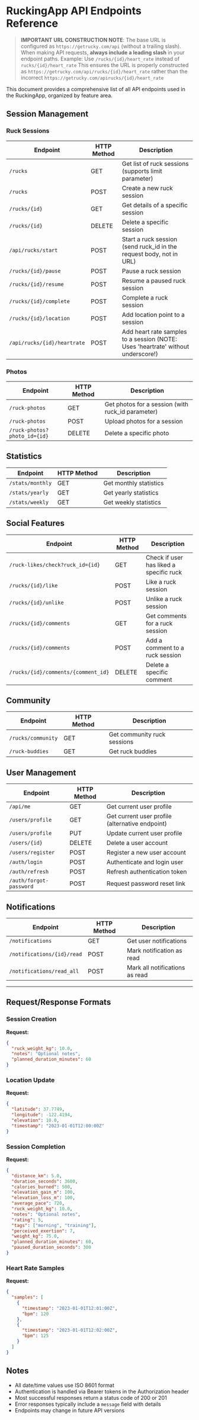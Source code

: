 # RuckingApp API Endpoints Reference

> **IMPORTANT URL CONSTRUCTION NOTE**:
> The base URL is configured as `https://getrucky.com/api` (without a trailing slash).
> When making API requests, **always include a leading slash** in your endpoint paths.
> Example: Use `/rucks/{id}/heart_rate` instead of `rucks/{id}/heart_rate`
> This ensures the URL is properly constructed as `https://getrucky.com/api/rucks/{id}/heart_rate`
> rather than the incorrect `https://getrucky.com/apirucks/{id}/heart_rate`

This document provides a comprehensive list of all API endpoints used in the RuckingApp, organized by feature area.

## Session Management

### Ruck Sessions

| Endpoint | HTTP Method | Description |
|----------|------------|-------------|
| `/rucks` | GET | Get list of ruck sessions (supports limit parameter) |
| `/rucks` | POST | Create a new ruck session |
| `/rucks/{id}` | GET | Get details of a specific session |
| `/rucks/{id}` | DELETE | Delete a specific session |
| `/api/rucks/start` | POST | Start a ruck session (send ruck_id in the request body, not in URL) |
| `/rucks/{id}/pause` | POST | Pause a ruck session |
| `/rucks/{id}/resume` | POST | Resume a paused ruck session |
| `/rucks/{id}/complete` | POST | Complete a ruck session |
| `/rucks/{id}/location` | POST | Add location point to a session |
| `/api/rucks/{id}/heartrate` | POST | Add heart rate samples to a session (NOTE: Uses 'heartrate' without underscore!) |

### Photos

| Endpoint | HTTP Method | Description |
|----------|------------|-------------|
| `/ruck-photos` | GET | Get photos for a session (with ruck_id parameter) |
| `/ruck-photos` | POST | Upload photos for a session |
| `/ruck-photos?photo_id={id}` | DELETE | Delete a specific photo |

## Statistics

| Endpoint | HTTP Method | Description |
|----------|------------|-------------|
| `/stats/monthly` | GET | Get monthly statistics |
| `/stats/yearly` | GET | Get yearly statistics |
| `/stats/weekly` | GET | Get weekly statistics |

## Social Features

| Endpoint | HTTP Method | Description |
|----------|------------|-------------|
| `/ruck-likes/check?ruck_id={id}` | GET | Check if user has liked a specific ruck |
| `/rucks/{id}/like` | POST | Like a ruck session |
| `/rucks/{id}/unlike` | POST | Unlike a ruck session |
| `/rucks/{id}/comments` | GET | Get comments for a ruck session |
| `/rucks/{id}/comments` | POST | Add a comment to a ruck session |
| `/rucks/{id}/comments/{comment_id}` | DELETE | Delete a specific comment |

## Community

| Endpoint | HTTP Method | Description |
|----------|------------|-------------|
| `/rucks/community` | GET | Get community ruck sessions |
| `/ruck-buddies` | GET | Get ruck buddies |

## User Management

| Endpoint | HTTP Method | Description |
|----------|------------|-------------|
| `/api/me` | GET | Get current user profile |
| `/users/profile` | GET | Get current user profile (alternative endpoint) |
| `/users/profile` | PUT | Update current user profile |
| `/users/{id}` | DELETE | Delete a user account |
| `/users/register` | POST | Register a new user account |
| `/auth/login` | POST | Authenticate and login user |
| `/auth/refresh` | POST | Refresh authentication token |
| `/auth/forgot-password` | POST | Request password reset link |

## Notifications

| Endpoint | HTTP Method | Description |
|----------|------------|-------------|
| `/notifications` | GET | Get user notifications |
| `/notifications/{id}/read` | POST | Mark notification as read |
| `/notifications/read_all` | POST | Mark all notifications as read |

---

## Request/Response Formats

### Session Creation

**Request:**
```json
{
  "ruck_weight_kg": 10.0,
  "notes": "Optional notes",
  "planned_duration_minutes": 60
}
```

### Location Update

**Request:**
```json
{
  "latitude": 37.7749,
  "longitude": -122.4194,
  "elevation": 10.0,
  "timestamp": "2023-01-01T12:00:00Z"
}
```

### Session Completion

**Request:**
```json
{
  "distance_km": 5.0,
  "duration_seconds": 3600,
  "calories_burned": 500,
  "elevation_gain_m": 100,
  "elevation_loss_m": 100,
  "average_pace": 720,
  "ruck_weight_kg": 10.0,
  "notes": "Optional notes",
  "rating": 5,
  "tags": ["morning", "training"],
  "perceived_exertion": 7,
  "weight_kg": 75.0,
  "planned_duration_minutes": 60,
  "paused_duration_seconds": 300
}
```

### Heart Rate Samples

**Request:**
```json
{
  "samples": [
    {
      "timestamp": "2023-01-01T12:01:00Z",
      "bpm": 120
    },
    {
      "timestamp": "2023-01-01T12:02:00Z",
      "bpm": 125
    }
  ]
}
```

## Notes

- All date/time values use ISO 8601 format
- Authentication is handled via Bearer tokens in the Authorization header
- Most successful responses return a status code of 200 or 201
- Error responses typically include a `message` field with details
- Endpoints may change in future API versions
